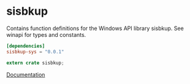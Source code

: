 # sisbkup #
Contains function definitions for the Windows API library sisbkup. See winapi for types and constants.

```toml
[dependencies]
sisbkup-sys = "0.0.1"
```

```rust
extern crate sisbkup;
```

[Documentation](https://retep998.github.io/doc/sisbkup/)

